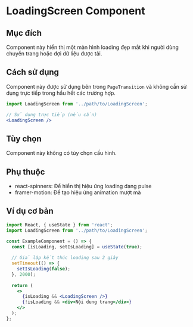 # LoadingScreen Component

## Mục đích
Component này hiển thị một màn hình loading đẹp mắt khi người dùng chuyển trang hoặc đợi dữ liệu được tải.

## Cách sử dụng
Component này được sử dụng bên trong `PageTransition` và không cần sử dụng trực tiếp trong hầu hết các trường hợp.

```jsx
import LoadingScreen from '../path/to/LoadingScreen';

// Sử dụng trực tiếp (nếu cần)
<LoadingScreen />
```

## Tùy chọn
Component này không có tùy chọn cấu hình.

## Phụ thuộc
- react-spinners: Để hiển thị hiệu ứng loading dạng pulse
- framer-motion: Để tạo hiệu ứng animation mượt mà

## Ví dụ cơ bản
```jsx
import React, { useState } from 'react';
import LoadingScreen from '../path/to/LoadingScreen';

const ExampleComponent = () => {
  const [isLoading, setIsLoading] = useState(true);
  
  // Giả lập kết thúc loading sau 2 giây
  setTimeout(() => {
    setIsLoading(false);
  }, 2000);
  
  return (
    <>
      {isLoading && <LoadingScreen />}
      {!isLoading && <div>Nội dung trang</div>}
    </>
  );
}; 